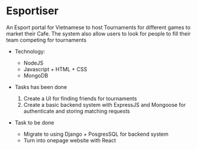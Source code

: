 # Esportiser
An Esport portal for Vietnamese to host Tournaments for different games to market their Cafe. The system also allow users to look for people to fill their team competing for tournaments 

* Technology:
  * NodeJS
  * Javascript + HTML + CSS
  * MongoDB

* Tasks has been done
  1. Create a UI for finding friends for tournaments
  2. Create a basic backend system with ExpressJS and Mongoose for authenticate and storing matching requests
 
* Task to be done
  * Migrate to using Django + PosgresSQL for backend system
  * Turn into onepage website with React
  
